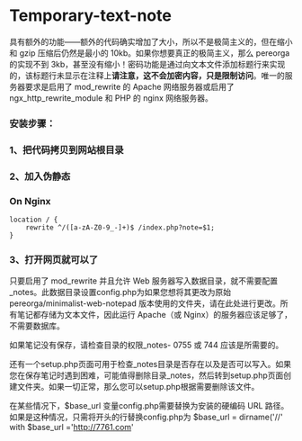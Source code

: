 # Temporary-text-note
具有额外的功能——额外的代码确实增加了大小，所以不是极简主义的，但在缩小和 gzip 压缩后仍然是最小的 10kb。如果你想要真正的极简主义，那么 pereorga 的实现不到 3kb，甚至没有缩小！密码功能是通过向文本文件添加标题行来实现的，该标题行未显示在注释上**请注意，这不会加密内容，只是限制访问**。唯一的服务器要求是启用了 mod_rewrite 的 Apache 网络服务器或启用了 ngx_http_rewrite_module 和 PHP 的 nginx 网络服务器。
### 安装步骤：
### 1、把代码拷贝到网站根目录
### 2、加入伪静态
### On Nginx
```
location / {
    rewrite ^/([a-zA-Z0-9_-]+)$ /index.php?note=$1;
}
```
### 3、打开网页就可以了

只要启用了 mod_rewrite 并且允许 Web 服务器写入数据目录，就不需要配置_notes。此数据目录设置config.php为如果您想将其更改为原始 pereorga/minimalist-web-notepad 版本使用的文件夹，请在此处进行更改。所有笔记都存储为文本文件，因此运行 Apache（或 Nginx）的服务器应该足够了，不需要数据库。

如果笔记没有保存，请检查目录的权限_notes- 0755 或 744 应该是所需要的。

还有一个setup.php页面可用于检查_notes目录是否存在以及是否可以写入。如果您在保存笔记时遇到困难，可能值得删除目录_notes，然后转到setup.php页面创建文件夹。如果一切正常，那么您可以setup.php根据需要删除该文件。

在某些情况下，$base_url 变量config.php需要替换为安装的硬编码 URL 路径。如果是这种情况，只需将开头的行替换config.php为 $base_url = dirname('//' with $base_url ='http://7761.com'
